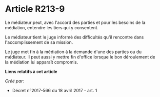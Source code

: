 # Article R213-9

Le médiateur peut, avec l'accord des parties et pour les besoins de la médiation, entendre les tiers qui y consentent.

Le médiateur tient le juge informé des difficultés qu'il rencontre dans l'accomplissement de sa mission.

Le juge met fin à la médiation à la demande d'une des parties ou du médiateur. Il peut aussi y mettre fin d'office lorsque le
bon déroulement de la médiation lui apparaît compromis.

**Liens relatifs à cet article**

_Créé par_:

  - Décret n°2017-566 du 18 avril 2017 - art. 1
